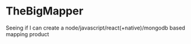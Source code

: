 # TheBigMapper
Seeing if I can create a node/javascript/react(+native)/mongodb based mapping product
